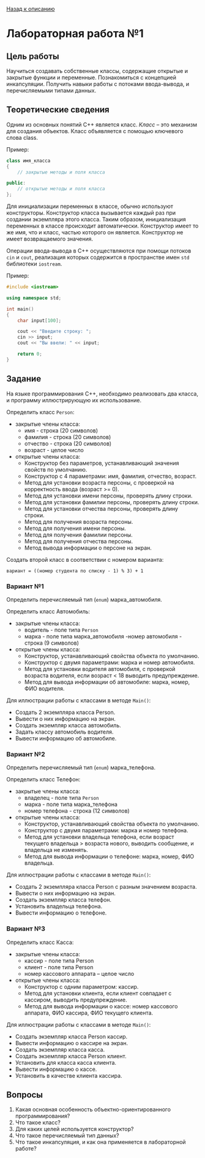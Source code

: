 [Назад к описанию](https://github.com/Vladislav-Lyuminarskiy/OOP-course)

# Лабораторная работа №1

## Цель работы

Научиться создавать собственные классы, содержащие открытые и закрытые функции и переменные. Познакомиться с концепцией инкапсуляции. Получить навыки работы с потоками ввода-вывода, и перечисляемыми типами данных.

## Теоретические сведения

Одним из основных понятий С++ является класс. *Класс* – это механизм для создания объектов.
Класс объявляется с помощью ключевого слова class.

Пример:

```c++
class имя_клаcca
{
    // закрытые методы и поля класса

public:
    // открытые методы и поля класса
};
```

Для инициализации переменных в классе, обычно используют конструкторы. Конструктор класса вызывается каждый раз при создании экземпляра этого класса. Таким образом, инициализация переменных в классе происходит автоматически. Конструктор имеет то же имя, что и класс, частью которого он является. Конструктор не имеет возвращаемого значения.

Операции ввода-вывода в С++ осуществляются при помощи потоков `cin` и `cout`, реализация которых содержится в пространстве имен `std` библиотеки `iostream`.

Пример:

```c++
#include <iostream>

using namespace std;

int main()
{
    char input[100];

    cout << "Введите строку: ";
    cin >> input;
    cout << "Вы ввели: " << input;

    return 0;
}
```

## Задание

На языке программирования С++, необходимо реализовать два класса, и программу иллюстрирующую их использование.

Определить класс `Person`:
- закрытые члены класса:
    - имя - строка (20 символов)
    - фамилия - строка (20 символов)
    - отчество - строка (20 символов)
    - возраст - целое число
- открытые члены класса:
    - Конструктор без параметров, устанавливающий значения свойств по умолчанию.
    - Конструктор с 4 параметрами: имя, фамилия, отчество, возраст.
    - Метод для установки возраста персоны, с проверкой на корректность ввода (возраст >= 0). 
    - Метод для установки имени персоны, проверять длину строки.
    - Метод для установки фамилии персоны, проверять длину строки.
    - Метод для установки отчества персоны, проверять длину строки.
    - Метод для получения возраста персоны.
    - Метод для получения имени персоны.
    - Метод для получения фамилии персоны.
    - Метод для получения отчества персоны.
    - Метод вывода информации о персоне на экран.

Создать второй класс в соответствии с номером варианта:

`вариант = ((номер студента по списку - 1) % 3) + 1`

### Вариант №1

Определить перечисляемый тип (`enum`) марка_автомобиля.

Определить класс Автомобиль:
- закрытые члены класса:
    - водитель - поле типа `Person` 
    - марка - поле типа марка_автомобиля 
    -номер автомобиля - строка (9 символов)
- открытые члены класса:
    - Конструктор, устанавливающий свойства объекта по умолчанию.
    - Конструктор с двумя параметрами: марка и номер автомобиля.
    - Метод для установки водителя автомобиля, с проверкой возраста водителя, если возраст < 18 выводить предупреждение.
    - Метод для вывода информации об автомобиле: марка, номер, ФИО водителя.

Для иллюстрации работы с классами в методе `Main()`:
- Создать 2 экземпляра класса Person. 
- Вывести о них информацию на экран.
- Создать экземпляр класса автомобиль.
- Задать классу автомобиль водителя.
- Вывести информацию об автомобиле.

### Вариант №2

Определить перечисляемый тип (`enum`) марка_телефона.

Определить класс Телефон:
- закрытые члены класса:
    - владелец - поле типа `Person` 
    - марка - поле типа марка_телефона 
    - номер телефона - строка (12 символов)
- открытые члены класса:
    - Конструктор, устанавливающий свойства объекта по умолчанию.
    - Конструктор с двумя параметрами: марка и номер телефона.
    - Метод для установки владельца телефона, если возраст текущего владельца > возраста нового, выводить сообщение, и владельца не изменять. 
    - Метод для вывода информации о телефоне: марка, номер, ФИО владельца.

Для иллюстрации работы с классами в методе `Main()`:
- Создать 2 экземпляра класса Person с разным значением возраста. 
- Вывести о них информацию на экран.
- Создать экземпляр класса телефон.
- Установить владельца телефона.
- Вывести информацию о телефоне.

### Вариант №3

Определить класс Касса:
- закрытые члены класса:
    - кассир - поле типа Person 
    - клиент - поле типа Person 
    - номер кассового аппарата – целое число
- открытые члены класса:
    - Конструктор с одним параметром: кассир.
    - Метод для установки клиента, если клиент совпадает с кассиром, выводить предупреждение. 
    - Метод для вывода информации о кассе: номер кассового аппарата, ФИО кассира, ФИО текущего клиента.

Для иллюстрации работы с классами в методе `Main()`:
- Создать экземпляр класса Person кассир. 
- Вывести информацию о кассире на экран.
- Создать экземпляр класса касса.
- Создать экземпляр класса Person клиент.
- Установить для класса касса клиента.
- Вывести информацию о кассе.
- Установить в качестве клиента кассира.

## Вопросы

1. Какая основная особенность объектно-ориентированного программирования?
2. Что такое класс?
3. Для каких целей используется конструктор?
4. Что такое перечисляемый тип данных?
5. Что такое инкапсуляция, и как она применяется в лабораторной работе?